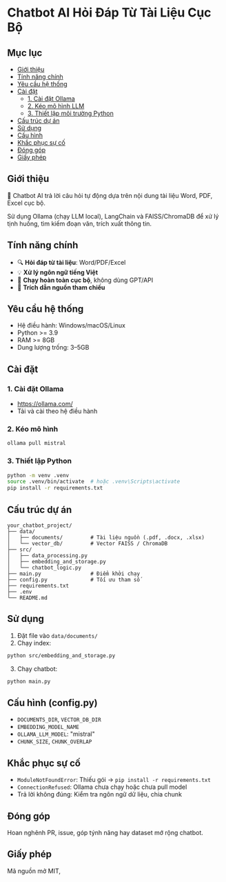 # Chatbot AI Hỏi Đáp Từ Tài Liệu Cục Bộ

## Mục lục
- [Giới thiệu](#giới-thiệu)
- [Tính năng chính](#tính-năng-chính)
- [Yêu cầu hệ thống](#yêu-cầu-hệ-thống)
- [Cài đặt](#cài-đặt)
  - [1. Cài đặt Ollama](#1-cài-đặt-ollama)
  - [2. Kéo mô hình LLM](#2-kéo-mô-hình-llm)
  - [3. Thiết lập môi trường Python](#3-thiết-lập-môi-trường-python)
- [Cấu trúc dự án](#cấu-trúc-dự-án)
- [Sử dụng](#sử-dụng)
- [Cấu hình](#cấu-hình)
- [Khắc phục sự cố](#khắc-phục-sự-cố)
- [Đóng góp](#đóng-góp)
- [Giấy phép](#giấy-phép)

## Giới thiệu

🤖 Chatbot AI trả lời câu hỏi tự động dựa trên nội dung tài liệu Word, PDF, Excel cục bộ.

Sử dụng Ollama (chạy LLM local), LangChain và FAISS/ChromaDB để xử lý tịnh huống, tìm kiếm đoạn văn, trích xuất thông tin.

## Tính năng chính
- 🔍 **Hỏi đáp từ tài liệu**: Word/PDF/Excel
- 💡 **Xử lý ngôn ngữ tiếng Việt**
- 📁 **Chạy hoàn toàn cục bộ**, không dùng GPT/API
- 📄 **Trích dẫn nguồn tham chiếu**

## Yêu cầu hệ thống
- Hệ điều hành: Windows/macOS/Linux
- Python >= 3.9
- RAM >= 8GB
- Dung lượng trống: 3–5GB

## Cài đặt

### 1. Cài đặt Ollama
- https://ollama.com/
- Tải và cài theo hệ điều hành

### 2. Kéo mô hình
```bash
ollama pull mistral
```

### 3. Thiết lập Python
```bash
python -m venv .venv
source .venv/bin/activate  # hoặc .venv\Scripts\activate
pip install -r requirements.txt
```

## Cấu trúc dự án
```
your_chatbot_project/
├── data/
│   ├── documents/         # Tài liệu nguồn (.pdf, .docx, .xlsx)
│   └── vector_db/         # Vector FAISS / ChromaDB
├── src/
│   ├── data_processing.py
│   ├── embedding_and_storage.py
│   └── chatbot_logic.py
├── main.py                # Điểm khởi chạy
├── config.py              # Tối ưu tham số
├── requirements.txt
├── .env
└── README.md
```

## Sử dụng
1. Đặt file vào `data/documents/`
2. Chạy index:
```bash
python src/embedding_and_storage.py
```
3. Chạy chatbot:
```bash
python main.py
```

## Cấu hình (config.py)
- `DOCUMENTS_DIR`, `VECTOR_DB_DIR`
- `EMBEDDING_MODEL_NAME`
- `OLLAMA_LLM_MODEL`: "mistral"
- `CHUNK_SIZE`, `CHUNK_OVERLAP`

## Khắc phục sự cố
- `ModuleNotFoundError`: Thiếu gói → `pip install -r requirements.txt`
- `ConnectionRefused`: Ollama chưa chạy hoặc chưa pull model
- Trả lời không đúng: Kiểm tra ngôn ngữ dữ liệu, chia chunk

## Đóng góp
Hoan nghênh PR, issue, góp týnh năng hay dataset mớ rộng chatbot.

## Giấy phép
Mã nguồn mở MIT,
